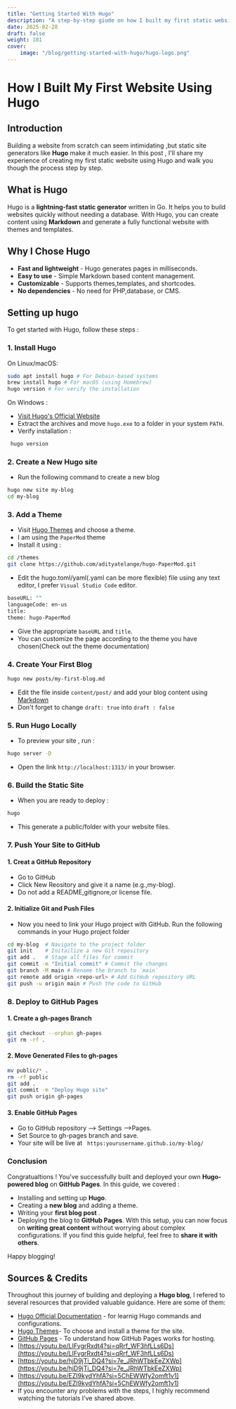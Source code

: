 ```yaml
---
title: "Getting Started With Hugo"
description: "A step-by-step giude on how I built my first static website using Hugo and how you can do it too."
date: 2025-02-28
draft: false
weight: 101
cover:
    image: "/blog/getting-started-with-hugo/hugo-logo.png"
---
```

# How I Built My First Website Using Hugo

## Introduction
Building a website from scratch can seem intimidating ,but static site generators like **Hugo** make it much easier. In this post ,  I'll share my experience of creating my first static website using Hugo and walk you though the process step by step.

## What is Hugo
Hugo is a **lightning-fast static generator** written in Go. It helps you to build websites quickly without needing a database. With Hugo, you can create content using **Markdown** and generate a fully functional website with themes and templates.

## Why I Chose Hugo
- **Fast and lightweight** - Hugo generates pages in milliseconds.
- **Easy to use** - Simple Markdown based content management.
- **Customizable** - Supports themes,templates, and shortcodes.
- **No dependencies** - No need for PHP,database, or CMS.

## Setting up hugo
To get started with Hugo, follow these steps :

### 1. Install Hugo
On Linux/macOS:
```bash
sudo apt install hugo # For Debain-based systems
brew install hugo # For macOS (using Homebrew)
hugo version # For verify the installation
```
On Windows :
- [Visit Hugo's Official Website](https://gohugo.io/installation/windows/)
- Extract the archives and move `hugo.exe` to a folder in your system `PATH`.
- Verify installation :
```bash
 hugo version
```
### 2. Create a New Hugo site
- Run the following command to create a new blog
``` bash
hugo new site my-blog
cd my-blog
```
### 3. Add a Theme
- Visit [Hugo Themes](https://themes.gohugo.io/) and choose a theme.
- I am using the `PaperMod` theme
- Install it using :
``` bash
cd /themes
git clone https://github.com/adityatelange/hugo-PaperMod.git
```
- Edit the hugo.toml/yaml(.yaml can be more flexible) file using any text editor, I prefer `Visual Studio Code` editor.
``` bash
baseURL: ""
languageCode: en-us
title: 
theme: hugo-PaperMod
```
- Give the appropriate `baseURL` and `title`.
- You can customize the page according to the theme you have chosen(Check out the theme documentation)
### 4. Create Your First Blog
``` bash
hugo new posts/my-first-blog.md
```
- Edit the file inside `content/post/` and add your blog content using [Markdown](https://en.wikipedia.org/wiki/Markdown)
- Don't forget to change `draft: true` into `draft : false`

### 5. Run Hugo Locally
- To preview your site , run :
``` bash 
hugo server -D
```
- Open the link `http://localhost:1313/` in your browser.

### 6. Build the Static Site 
- When you are ready to deploy :
``` bash
hugo
```
- This generate a public/folder with your website files.

### 7. Push Your Site to GitHub
#### 1. Creat a GitHub Repository
   - Go to GitHub
   - Click New Reository and give it a name (e.g.,my-blog).
   - Do not add a README,gitignore,or license file.
#### 2. Initialize Git and Push Files
- Now you need to link your Hugo project with GitHub. Run the following commands in your Hugo project folder
``` bash
cd my-blog  # Navigate to the project folder
git init    # Initailize a new Git repository 
git add .   # Stage all files for commit 
git commit -m "Initial commit" # Commit the changes
git branch -M main # Rename the branch to `main`
git remote add origin <repo-url> # Add GitHub repository URL
git push -u origin main # Push the code to GitHub 
```
### 8. Deploy to GitHub Pages
#### 1. Create a gh-pages Branch 
``` bash 
git checkout --orphan gh-pages
git rm -rf .
```
#### 2. Move Generated Files to gh-pages
``` bash
mv public/* .
rm -rf public 
git add .
git commit -m "Deploy Hugo site"
git push origin gh-pages 
```
#### 3. Enable GitHub Pages 
- Go to GitHub repository --> Settings -->Pages.
- Set Source to gh-pages branch and save.
- Your site will be live at 
  ` https:yourusername.github.io/my-blog/`

### Conclusion 
Congratualtions ! You've successfully built and deployed your own **Hugo-powered blog** on **GitHub Pages**.
In this guide, we covered :
- Installing and setting up **Hugo**.
- Creating a **new blog** and adding a theme.
- Writing your **first blog post** .
- Deploying the blog to **GitHub Pages**.
With this setup, you can now focus on **writing great content** without worrying about complex configurations. 
If you find this guide helpful, feel free to **share it with others**.

Happy blogging!

## Sources & Credits
Throughout this journey of building and deploying a **Hugo blog**, I refered to several resources that provided valuable guidance. Here are some of them:
- [Hugo Official Documentation](https://gohugo.io/documentation/) - for learnig Hugo commands and configurations.
- [Hugo Themes](https://themes.gohugo.io/)- To choose and install a theme for the site.
- [GitHub Pages](https://pages.github.com/) - To understand how GitHub Pages works for hosting.
- [https://youtu.be/LIFvgrRxdt4?si=qRrf_WF3hfLLs6Ds](https://youtu.be/LIFvgrRxdt4?si=qRrf_WF3hfLLs6Ds)
- [https://youtu.be/hjD9jTi_DQ4?si=7e_JRhWTbkEeZXWp](https://youtu.be/hjD9jTi_DQ4?si=7e_JRhWTbkEeZXWp)
- [https://youtu.be/EZI9kydYhfA?si=5ChEWWfy2omft1v1](https://youtu.be/EZI9kydYhfA?si=5ChEWWfy2omft1v1)
- If you encounter any problems with the steps, I highly recommend watching the tutorials I've shared above.